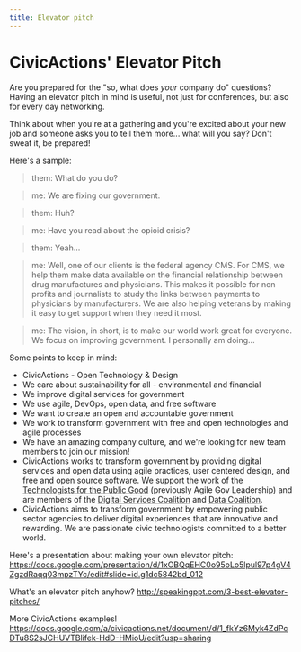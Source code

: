 ```yaml
---
title: Elevator pitch
---
```


# CivicActions' Elevator Pitch

Are you prepared for the "so, what does _your_ company do" questions? Having an elevator pitch in mind is useful, not just for conferences, but also for every day networking.

Think about when you're at a gathering and you're excited about your new job and someone asks you to tell them more... what will you say? Don't sweat it, be prepared!

Here's a sample:

> them: What do you do?

> me: We are fixing our government.

> them: Huh?

> me: Have you read about the opioid crisis?

> them: Yeah...

> me: Well, one of our clients is the federal agency CMS. For CMS, we help them make data available on the financial relationship between drug manufactures and physicians. This makes it possible for non profits and journalists to study the links between payments to physicians by manufacturers. We are also helping veterans by making it easy to get support when they need it most.

> me: The vision, in short, is to make our world work great for everyone. We focus on improving government. I personally am doing...

Some points to keep in mind:

- CivicActions - Open Technology & Design
- We care about sustainability for all - environmental and financial
- We improve digital services for government
- We use agile, DevOps, open data, and free software
- We want to create an open and accountable government
- We work to transform government with free and open technologies and agile processes
- We have an amazing company culture, and we're looking for new team members to join our mission!
- CivicActions works to transform government by providing digital services and open data using agile practices, user centered design, and free and open source software. We support the work of the [Technologists for the Public Good](https://www.publicgood.tech/) (previously Agile Gov Leadership) and are members of the [Digital Services Coalition](https://digitalservicescoalition.org/) and [Data Coalition](https://www.datacoalition.org/).
- CivicActions aims to transform government by empowering public sector agencies to deliver digital experiences that are innovative and rewarding. We are passionate civic technologists committed to a better world.

Here's a presentation about making your own elevator pitch: <https://docs.google.com/presentation/d/1xOBQqEHC0o95oLo5lpul97p4gV4ZgzdRaqq03mpzTYc/edit#slide=id.g1dc5842bd_012>

What's an elevator pitch anyhow? <http://speakingppt.com/3-best-elevator-pitches/>

More CivicActions examples! <https://docs.google.com/a/civicactions.net/document/d/1_fkYz6Myk4ZdPcDTu8S2sJCHUVTBlifek-HdD-HMioU/edit?usp=sharing>
